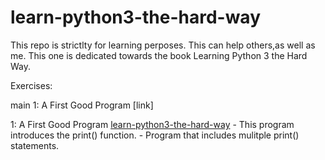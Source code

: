 # learn-python3-the-hard-way

This repo is strictlty for learning perposes. This can help others,as well as me. This one is dedicated towards the book Learning Python 3 the Hard Way.


Exercises:

 main
1: A First Good Program [link] 

[link-id]: ./ex-1.py
1: A First Good Program  [learn-python3-the-hard-way](ex-1.py)
    - This program introduces the print() function.
    - Program that includes mulitple print() statements.